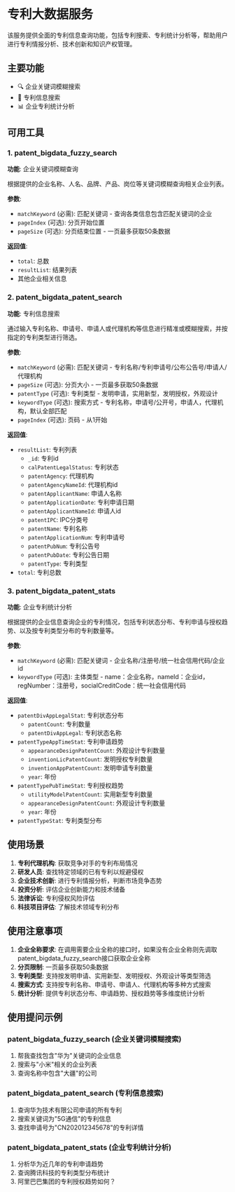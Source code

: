 # 专利大数据服务

该服务提供全面的专利信息查询功能，包括专利搜索、专利统计分析等，帮助用户进行专利情报分析、技术创新和知识产权管理。

## 主要功能

- 🔍 企业关键词模糊搜索
- 📄 专利信息搜索
- 📊 企业专利统计分析

## 可用工具

### 1. patent_bigdata_fuzzy_search
**功能**: 企业关键词模糊查询

根据提供的企业名称、人名、品牌、产品、岗位等关键词模糊查询相关企业列表。

**参数**:
- `matchKeyword` (必需): 匹配关键词 - 查询各类信息包含匹配关键词的企业
- `pageIndex` (可选): 分页开始位置
- `pageSize` (可选): 分页结束位置 - 一页最多获取50条数据

**返回值**:
- `total`: 总数
- `resultList`: 结果列表
- 其他企业相关信息

### 2. patent_bigdata_patent_search
**功能**: 专利信息搜索

通过输入专利名称、申请号、申请人或代理机构等信息进行精准或模糊搜索，并按指定的专利类型进行筛选。

**参数**:
- `matchKeyword` (必需): 匹配关键词 - 专利名称/专利申请号/公布公告号/申请人/代理机构
- `pageSize` (可选): 分页大小 - 一页最多获取50条数据
- `patentType` (可选): 专利类型 - 发明申请，实用新型，发明授权，外观设计
- `keywordType` (可选): 搜索方式 - 专利名称，申请号/公开号，申请人，代理机构，默认全部匹配
- `pageIndex` (可选): 页码 - 从1开始

**返回值**:
- `resultList`: 专利列表
  - `_id`: 专利id
  - `calPatentLegalStatus`: 专利状态
  - `patentAgency`: 代理机构
  - `patentAgencyNameId`: 代理机构id
  - `patentApplicantName`: 申请人名称
  - `patentApplicationDate`: 专利申请日期
  - `patentApplicantNameId`: 申请人id
  - `patentIPC`: IPC分类号
  - `patentName`: 专利名称
  - `patentApplicationNum`: 专利申请号
  - `patentPubNum`: 专利公告号
  - `patentPubDate`: 专利公告日期
  - `patentType`: 专利类型
- `total`: 专利总数

### 3. patent_bigdata_patent_stats
**功能**: 企业专利统计分析

根据提供的企业信息查询企业的专利情况，包括专利状态分布、专利申请与授权趋势、以及按专利类型分布的专利数量等。

**参数**:
- `matchKeyword` (必需): 匹配关键词 - 企业名称/注册号/统一社会信用代码/企业id
- `keywordType` (可选): 主体类型 - name：企业名称，nameId：企业id，regNumber：注册号，socialCreditCode：统一社会信用代码

**返回值**:
- `patentDivAppLegalStat`: 专利状态分布
  - `patentCount`: 专利数量
  - `patentDivAppLegal`: 专利状态名称
- `patentTypeAppTimeStat`: 专利申请趋势
  - `appearanceDesignPatentCount`: 外观设计专利数量
  - `inventionLicPatentCount`: 发明授权专利数量
  - `inventionAppPatentCount`: 发明申请专利数量
  - `year`: 年份
- `patentTypePubTimeStat`: 专利授权趋势
  - `utilityModelPatentCount`: 实用新型专利数量
  - `appearanceDesignPatentCount`: 外观设计专利数量
  - `year`: 年份
- `patentTypeStat`: 专利类型分布

## 使用场景

1. **专利代理机构**: 获取竞争对手的专利布局情况
2. **研发人员**: 查找特定领域的已有专利以规避侵权
3. **企业技术创新**: 进行专利情报分析，判断市场竞争态势
4. **投资分析**: 评估企业创新能力和技术储备
5. **法律诉讼**: 专利侵权风险评估
6. **科技项目评估**: 了解技术领域专利分布

## 使用注意事项

1. **企业全称要求**: 在调用需要企业全称的接口时，如果没有企业全称则先调取patent_bigdata_fuzzy_search接口获取企业全称
2. **分页限制**: 一页最多获取50条数据
3. **专利类型**: 支持按发明申请、实用新型、发明授权、外观设计等类型筛选
4. **搜索方式**: 支持按专利名称、申请号、申请人、代理机构等多种方式搜索
5. **统计分析**: 提供专利状态分布、申请趋势、授权趋势等多维度统计分析

## 使用提问示例

### patent_bigdata_fuzzy_search (企业关键词模糊搜索)
1. 帮我查找包含"华为"关键词的企业信息
2. 搜索与"小米"相关的企业列表
3. 查询名称中包含"大疆"的公司

### patent_bigdata_patent_search (专利信息搜索)
1. 查询华为技术有限公司申请的所有专利
2. 搜索关键词为"5G通信"的专利信息
3. 查找申请号为"CN202012345678"的专利详情

### patent_bigdata_patent_stats (企业专利统计分析)
1. 分析华为近几年的专利申请趋势
2. 查询腾讯科技的专利类型分布统计
3. 阿里巴巴集团的专利授权趋势如何？ 